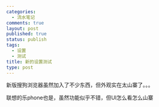 ```yaml
--- 
categories: 
  - 流水笔记
comments: true
layout: post
published: true
status: publish
tags: 
  - 设置
  - 测试
title: 新的设置测试
type: post
---
```

新版搜狗浏览器虽然加入了不少东西，但外观实在太山寨了。。。

联想的乐phone也是，虽然功能似乎不错，但UI怎么看怎么山寨
